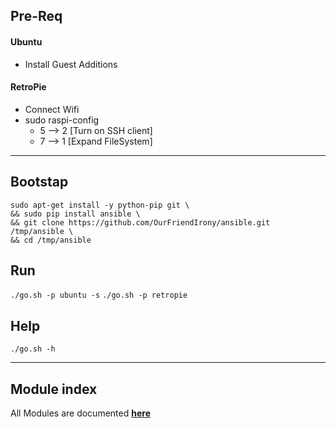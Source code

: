 ## Pre-Req
#### Ubuntu
- Install Guest Additions

#### RetroPie
- Connect Wifi
- sudo raspi-config
  - 5 --> 2 [Turn on SSH client]
  - 7 --> 1 [Expand FileSystem]
___

## Bootstap
```
sudo apt-get install -y python-pip git \
&& sudo pip install ansible \
&& git clone https://github.com/OurFriendIrony/ansible.git /tmp/ansible \
&& cd /tmp/ansible
```

## Run
`./go.sh -p ubuntu -s`
`./go.sh -p retropie`

## Help
`./go.sh -h`

___
## Module index
All Modules are documented [**here**](http://docs.ansible.com/ansible/latest/list_of_all_modules.html)

